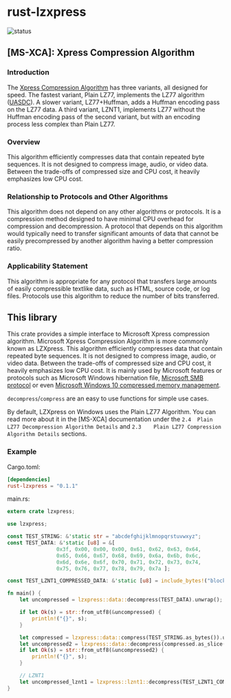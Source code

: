 # rust-lzxpress
![status](https://github.com/comaeio/rust-lzxpress/actions/workflows/rust.yml/badge.svg)

## [MS-XCA]: Xpress Compression Algorithm
### Introduction
The [Xpress Compression Algorithm](https://docs.microsoft.com/en-us/openspecs/windows_protocols/ms-xca/a8b7cb0a-92a6-4187-a23b-5e14273b96f8) has three variants, all designed for speed.
The fastest variant, Plain LZ77, implements the LZ77 algorithm ([UASDC](https://go.microsoft.com/fwlink/?LinkId=90549)).
A slower variant, LZ77+Huffman, adds a Huffman encoding pass on the LZ77 data.
A third variant, LZNT1, implements LZ77 without the Huffman encoding pass of the second variant,
but with an encoding process less complex than Plain LZ77.
### Overview
This algorithm efficiently compresses data that contain repeated byte sequences. It is not designed to compress image, audio, or video data. Between the trade-offs of compressed size and CPU cost, it heavily emphasizes low CPU cost.
### Relationship to Protocols and Other Algorithms
This algorithm does not depend on any other algorithms or protocols. It is a compression method designed to have minimal CPU overhead for compression and decompression. A protocol that depends on this algorithm would typically need to transfer significant amounts of data that cannot be easily precompressed by another algorithm having a better compression ratio.
### Applicability Statement
This algorithm is appropriate for any protocol that transfers large amounts of easily compressible textlike data, such as HTML, source code, or log files. Protocols use this algorithm to reduce the number of bits transferred.

## This library
This crate provides a simple interface to Microsoft Xpress compression algorithm.  Microsoft Xpress Compression Algorithm is more commonly known
as LZXpress. This algorithm efficiently compresses data that contain repeated byte sequences. It is not designed to
compress image, audio, or video data. Between the trade-offs of compressed size and CPU cost, it
heavily emphasizes low CPU cost. It is mainly used by Microsoft features or protocols such as Microsoft Windows hibernation file, [Microsoft SMB protocol](https://ftp.samba.org/pub/unpacked/samba_master/lib/compression/lzxpress.c)
or even [Microsoft Windows 10 compressed memory management](https://www.fireeye.com/content/dam/fireeye-www/blog/pdfs/finding-evil-in-windows-10-compressed-memory-wp.pdf).

`decompress`/`compress` are an easy to use functions for simple use cases.

By default, LZXpress on Windows uses the Plain LZ77 Algorithm. You can read more about it in the [MS-XCA] documentation under the `2.4	Plain LZ77 Decompression Algorithm Details` and `2.3	Plain LZ77 Compression Algorithm Details` sections.

### Example ###
Cargo.toml:
```toml
[dependencies]
rust-lzxpress = "0.1.1"
```
main.rs:
```Rust
extern crate lzxpress;

use lzxpress;

const TEST_STRING: &'static str = "abcdefghijklmnopqrstuvwxyz";
const TEST_DATA: &'static [u8] = &[ 
                0x3f, 0x00, 0x00, 0x00, 0x61, 0x62, 0x63, 0x64,
                0x65, 0x66, 0x67, 0x68, 0x69, 0x6a, 0x6b, 0x6c,
                0x6d, 0x6e, 0x6f, 0x70, 0x71, 0x72, 0x73, 0x74,
                0x75, 0x76, 0x77, 0x78, 0x79, 0x7a ];

const TEST_LZNT1_COMPRESSED_DATA: &'static [u8] = include_bytes!("block1.compressed.bin");

fn main() {
    let uncompressed = lzxpress::data::decompress(TEST_DATA).unwrap();

    if let Ok(s) = str::from_utf8(&uncompressed) {
        println!("{}", s);
    }

    let compressed = lzxpress::data::compress(TEST_STRING.as_bytes()).unwrap();
    let uncompressed2 = lzxpress::data::decompress(compressed.as_slice()).unwrap();
    if let Ok(s) = str::from_utf8(&uncompressed2) {
        println!("{}", s);
    }

    // LZNT1
    let uncompressed_lznt1 = lzxpress::lznt1::decompress(TEST_LZNT1_COMPRESSED_DATA).unwrap();
}
```
